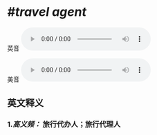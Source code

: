# ***\#travel agent*** 
英音
<audio src="./media/travel agent-B.aac" controls="controls"></audio>

美音
<audio src="./media/travel agent.aac" controls="controls"></audio>



  

英文释义
---
### 1.*高义频：* **旅行代办人；旅行代理人**  


